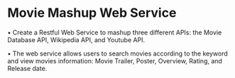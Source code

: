 # Movie Mashup Web Service

• Create a Restful Web Service to mashup three different APIs: the Movie Database API, Wikipedia API, and Youtube API.

• The web service allows users to search movies according to the keyword and view movies information: Movie Trailer, Poster, Overview, Rating, and Release date.

